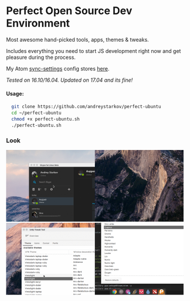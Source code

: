 # Perfect Open Source Dev Environment

Most awesome hand-picked tools, apps, themes & tweaks.

Includes everything you need to start JS development right now and get pleasure during the process.

My Atom <a href="https://gist.github.com/andreystarkov/30d50ef6de9f37737618ab0c40267c38">sync-settings</a> config stores <a href="https://gist.github.com/andreystarkov/30d50ef6de9f37737618ab0c40267c38">here</a>.

<i>Tested on 16.10/16.04. Updated on 17.04 and its fine!</i>

#### Usage:

```bash
  git clone https://github.com/andreystarkov/perfect-ubuntu
  cd ~/perfect-ubuntu
  chmod +x perfect-ubuntu.sh
  ./perfect-ubuntu.sh
```

### Look

<div style='overflow:hidden'>
<div style='float:left; width:48%'><img src="img/panel.gif" /></div>
<div style='float:left; width:48%'><img src="img/plank.gif"  /></div>
<div style='float:left; width:48%'><img src="img/themes.gif" /></div>
<div style='float:left; width:48%'><img src="img/icons.gif"  /></div>
</div>

